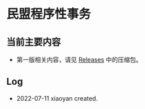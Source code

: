 # 民盟程序性事务

## 当前主要内容

- 第一版相关内容，请见 [Releases](https://github.com/mmtjClub/mmWorks/releases/) 中的压缩包。

## Log
- 2022-07-11 xiaoyan created.
